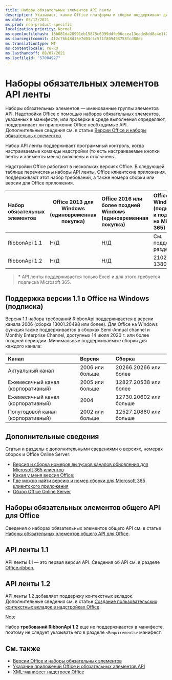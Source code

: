```yaml
---
title: Наборы обязательных элементов API ленты
description: Указывает, какие Office платформы и сборки поддерживают динамические API ленты.
ms.date: 05/12/2021
ms.prod: non-product-specific
localization_priority: Normal
ms.openlocfilehash: 18b081da28991eb15875c6999ddfe06ccea13eade8dd8a4e1f2a4cc09ac5e922
ms.sourcegitcommit: 4f2c76b48d15e7d03c5c5f1f809493758fcd88ec
ms.translationtype: MT
ms.contentlocale: ru-RU
ms.lasthandoff: 08/07/2021
ms.locfileid: "57084927"
---
```

# <a name="ribbon-api-requirement-sets"></a>Наборы обязательных элементов API ленты

Наборы обязательных элементов — именованные группы элементов API. Надстройки Office с помощью наборов обязательных элементов, указанных в манифесте, или проверки в среде выполнения определяют, поддерживает ли приложение Office необходимые API. Дополнительные сведения см. в статье [Версии Office и наборы обязательных элементов](../../develop/office-versions-and-requirement-sets.md).

Набор API ленты поддерживает программный контроль, когда настраиваемые команды надстройки (то есть настраиваемые кнопки ленты и элементы меню) включены и отключены.

Надстройки Office работают в нескольких версиях Office. В следующей таблице перечислены наборы API ленты, Office клиентские приложения, поддерживают этот набор требований, а также номера сборки или версии для Office приложения.

|  Набор обязательных элементов  | Office 2013 для Windows<br>(единовременная покупка) | Office 2016 или более поздней Windows<br>(единовременная покупка)   | Office для Windows\*<br>(подключено к подписке на Microsoft 365) |  Office для iPad<br>(подключено к подписке на Microsoft 365)  |  Office для Mac\*<br>(подключено к подписке на Microsoft 365)  | Office в Интернете\*  |  Office Online Server  |
|:-----|-----|:-----|:-----|:-----|:-----|:-----|:-----|
| RibbonApi 1.1  | Н/Д | Н/Д | См. поддержку<br>раздел ниже | Н/Д | 16.38 | Ноябрь 2020 г. | Н/Д|
| RibbonApi 1.2  | Н/Д | Н/Д | 2102 (сборка 13801.20294) | Н/Д | скоро | Май 2021 г. | Н/Д|

> **&#42;** API ленты поддерживается только Excel и для этого требуется подписка Microsoft 365.

## <a name="support-for-version-11-on-office-on-windows-subscription"></a>Поддержка версии 1.1 в Office на Windows (подписка)

Версия 1.1 набора требований RibbonApi поддерживается в версии канала 2006 (сборка 13001.20498 или более). Для Office на Windows функция также поддерживается в сборках Semi-Annual channel и Monthly Enterprise Channel, доступных 14 июля 2020 г. или более поздней периодии. Минимальные поддерживаемые сборки для каждого канала:  

|Канал | Версия | Сборка|
|:-----|:-----|:-----|
|Актуальный канал | 2006 или больше | 20266.20266 или более|
|Ежемесячный канал (корпоративный) | 2005 или больше | 12827.20538 или более|
|Ежемесячный канал (корпоративный) | 2004 | 12730.20602 или больше|
|Полугодовой канал (корпоративный) | 2002 или больше | 12527.20880 или больше|

## <a name="more-information"></a>Дополнительные сведения

Статьи и разделы с дополнительными сведениями о версиях, номерах сборок и Office Online Server:

- [Версия и сборка номеров выпусков каналов обновления для Microsoft 365 клиентов](https://support.office.com/article/version-and-build-numbers-of-update-channel-releases-ae942449-1fca-4484-898b-a933ea23def7)
- [Какая у меня версия Office](https://support.office.com/article/What-version-of-Office-am-I-using-932788b8-a3ce-44bf-bb09-e334518b8b19);
- [Где можно найти версию и номер сборки для Microsoft 365 клиентского приложения](https://support.office.com/article/version-and-build-numbers-of-update-channel-releases-ae942449-1fca-4484-898b-a933ea23def7)
- [Обзор Office Online Server](/officeonlineserver/office-online-server-overview)

## <a name="office-common-api-requirement-sets"></a>Наборы обязательных элементов общего API для Office

Сведения о наборах обязательных элементов общего API см. в статье [Наборы обязательных элементов общего API для Office](office-add-in-requirement-sets.md).

## <a name="ribbon-api-11"></a>API ленты 1.1

API ленты 1.1 — это первая версия API. Сведения об API см. в разделе [Office.ribbon.](/javascript/api/office/office.ribbon)

## <a name="ribbon-api-12"></a>API ленты 1.2

API ленты 1.2 добавляет поддержку контекстных вкладок. Дополнительные сведения см. в статье [Создание пользовательских контекстных вкладок в надстройках Office](../../design/contextual-tabs.md).

> [!NOTE]
> Набор **требований RibbonApi 1.2** еще не поддерживается в манифесте, поэтому не следует указывать его в разделе `<Requirements>` манифест.

## <a name="see-also"></a>См. также

- [Версии Office и наборы обязательных элементов](../../develop/office-versions-and-requirement-sets.md)
- [Указание приложений Office и обязательных элементов API](../../develop/specify-office-hosts-and-api-requirements.md)
- [XML-манифест надстроек Office](../../develop/add-in-manifests.md)
